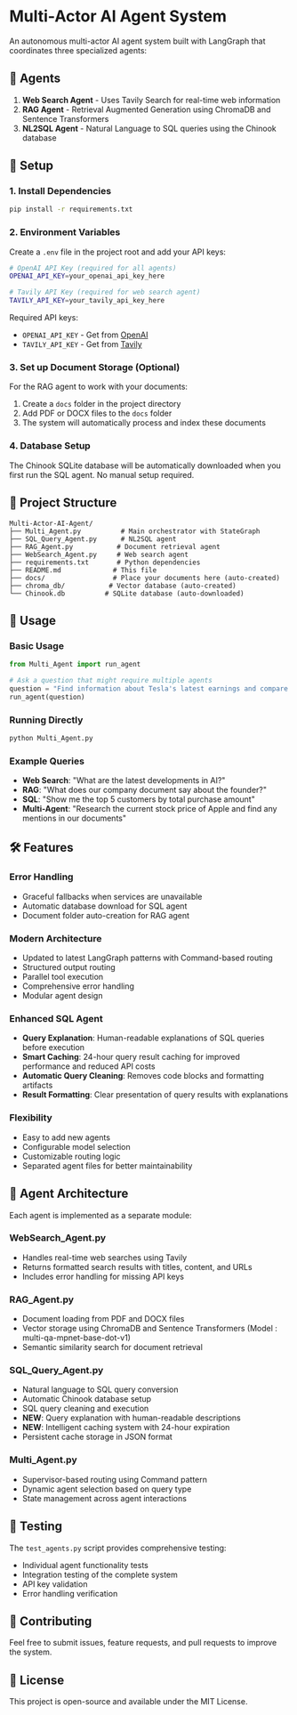 # Multi-Actor AI Agent System

An autonomous multi-actor AI agent system built with LangGraph that coordinates three specialized agents:

## 🤖 Agents

1. **Web Search Agent** - Uses Tavily Search for real-time web information
2. **RAG Agent** - Retrieval Augmented Generation using ChromaDB and Sentence Transformers
3. **NL2SQL Agent** - Natural Language to SQL queries using the Chinook database

## 🚀 Setup

### 1. Install Dependencies

```bash
pip install -r requirements.txt
```

### 2. Environment Variables

Create a `.env` file in the project root and add your API keys:

```bash
# OpenAI API Key (required for all agents)
OPENAI_API_KEY=your_openai_api_key_here

# Tavily API Key (required for web search agent)
TAVILY_API_KEY=your_tavily_api_key_here

```

Required API keys:
- `OPENAI_API_KEY` - Get from [OpenAI](https://platform.openai.com/api-keys)
- `TAVILY_API_KEY` - Get from [Tavily](https://tavily.com/)

### 3. Set up Document Storage (Optional)

For the RAG agent to work with your documents:

1. Create a `docs` folder in the project directory
2. Add PDF or DOCX files to the `docs` folder
3. The system will automatically process and index these documents

### 4. Database Setup

The Chinook SQLite database will be automatically downloaded when you first run the SQL agent. No manual setup required.

## 📁 Project Structure

```
Multi-Actor-AI-Agent/
├── Multi_Agent.py          # Main orchestrator with StateGraph
├── SQL_Query_Agent.py      # NL2SQL agent
├── RAG_Agent.py           # Document retrieval agent
├── WebSearch_Agent.py     # Web search agent
├── requirements.txt       # Python dependencies
├── README.md             # This file
├── docs/                 # Place your documents here (auto-created)
├── chroma_db/           # Vector database (auto-created)
└── Chinook.db          # SQLite database (auto-downloaded)
```

## 🎯 Usage

### Basic Usage

```python
from Multi_Agent import run_agent

# Ask a question that might require multiple agents
question = "Find information about Tesla's latest earnings and compare it with data from our documents"
run_agent(question)
```

### Running Directly

```bash
python Multi_Agent.py
```


### Example Queries

- **Web Search**: "What are the latest developments in AI?"
- **RAG**: "What does our company document say about the founder?"
- **SQL**: "Show me the top 5 customers by total purchase amount"
- **Multi-Agent**: "Research the current stock price of Apple and find any mentions in our documents"

## 🛠 Features

### Error Handling
- Graceful fallbacks when services are unavailable
- Automatic database download for SQL agent
- Document folder auto-creation for RAG agent

### Modern Architecture
- Updated to latest LangGraph patterns with Command-based routing
- Structured output routing
- Parallel tool execution
- Comprehensive error handling
- Modular agent design

### Enhanced SQL Agent
- **Query Explanation**: Human-readable explanations of SQL queries before execution
- **Smart Caching**: 24-hour query result caching for improved performance and reduced API costs
- **Automatic Query Cleaning**: Removes code blocks and formatting artifacts
- **Result Formatting**: Clear presentation of query results with explanations

### Flexibility
- Easy to add new agents
- Configurable model selection
- Customizable routing logic
- Separated agent files for better maintainability

## 🔧 Agent Architecture

Each agent is implemented as a separate module:

### WebSearch_Agent.py
- Handles real-time web searches using Tavily
- Returns formatted search results with titles, content, and URLs
- Includes error handling for missing API keys

### RAG_Agent.py
- Document loading from PDF and DOCX files
- Vector storage using ChromaDB and Sentence Transformers (Model : multi-qa-mpnet-base-dot-v1)
- Semantic similarity search for document retrieval

### SQL_Query_Agent.py
- Natural language to SQL query conversion
- Automatic Chinook database setup
- SQL query cleaning and execution
- **NEW**: Query explanation with human-readable descriptions
- **NEW**: Intelligent caching system with 24-hour expiration
- Persistent cache storage in JSON format

### Multi_Agent.py
- Supervisor-based routing using Command pattern
- Dynamic agent selection based on query type
- State management across agent interactions

## 🧪 Testing

The `test_agents.py` script provides comprehensive testing:

- Individual agent functionality tests
- Integration testing of the complete system
- API key validation
- Error handling verification

## 🤝 Contributing

Feel free to submit issues, feature requests, and pull requests to improve the system.

## 📄 License

This project is open-source and available under the MIT License. 
